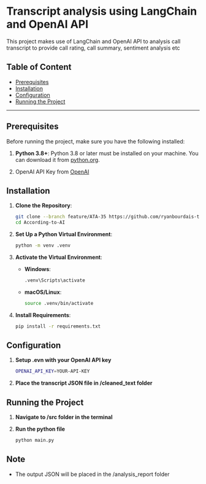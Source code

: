 # Transcript analysis using LangChain and OpenAI API

This project makes use of LangChain and OpenAI API to analysis call transcript to provide call rating, call summary, sentiment analysis etc

## Table of Content
- [Prerequisites](#prerequisites)
- [Installation](#installation)
- [Configuration](#configuration)
- [Running the Project](#running-the-project)

---

## Prerequisites

Before running the project, make sure you have the following installed:

1. **Python 3.8+**: Python 3.8 or later must be installed on your machine. You can download it from [python.org](https://www.python.org/downloads/).

2. OpenAI API Key from [OpenAI](https://platform.openai.com/signup/)

## Installation

1. **Clone the Repository**:
   ```bash
   git clone --branch feature/ATA-35 https://github.com/ryanbourdais-thoughtfocus/According-to-AI.git
   cd According-to-AI
   ```

2. **Set Up a Python Virtual Environment**:
   ```bash
   python -m venv .venv
   ```

3. **Activate the Virtual Environment**:
   - **Windows**:
     ```bash
     .venv\Scripts\activate
     ```
   - **macOS/Linux**:
     ```bash
     source .venv/bin/activate
     ```

4. **Install Requirements**:
   ```bash
   pip install -r requirements.txt
   ```

## Configuration

1. **Setup .evn with your OpenAI API key**
   ```bash
   OPENAI_API_KEY=YOUR-API-KEY
   ```

2. **Place the transcript JSON file in /cleaned_text folder**

## Running the Project

1. **Navigate to /src folder in the terminal**

2. **Run the python file**
   ```bash
   python main.py
   ```

## Note

- The output JSON will be placed in the /analysis_report folder
